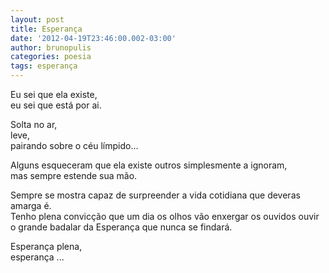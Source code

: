 ```yaml
---
layout: post
title: Esperança
date: '2012-04-19T23:46:00.002-03:00'
author: brunopulis
categories: poesia
tags: esperança
---
```


Eu sei que ela existe,<br />
eu sei que está por ai.<br />

Solta no ar,<br />
leve,<br />
pairando sobre o céu límpido...<br />

Alguns esqueceram que ela existe outros simplesmente a ignoram,<br />
mas sempre estende sua mão.<br />

Sempre se mostra capaz de surpreender a vida cotidiana que deveras amarga é.<br />
Tenho plena convicção que um dia os olhos vão enxergar os ouvidos ouvir o grande badalar da Esperança que nunca se findará.<br />

Esperança plena,<br />
esperança ...